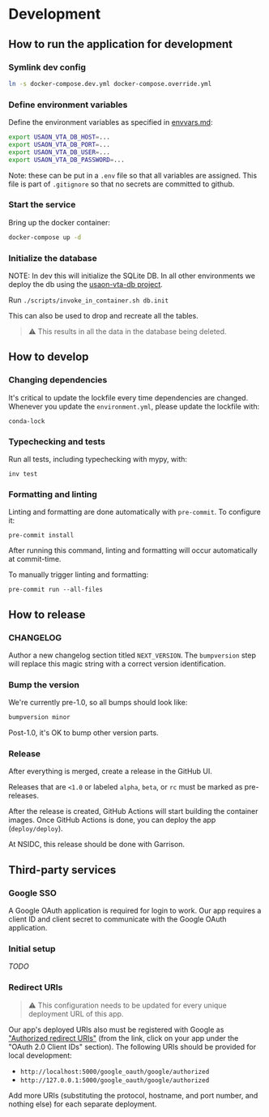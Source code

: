 # Development

## How to run the application for development


### Symlink dev config

```bash
ln -s docker-compose.dev.yml docker-compose.override.yml
```


### Define environment variables

Define the environment variables as specified in [envvars.md](/reference/envvars.md):

```bash
export USAON_VTA_DB_HOST=...
export USAON_VTA_DB_PORT=...
export USAON_VTA_DB_USER=...
export USAON_VTA_DB_PASSWORD=...
```

Note: these can be put in a `.env` file so that all variables are assigned. This file is part of `.gitignore` so that no secrets are committed to github. 

### Start the service

Bring up the docker container:

```bash
docker-compose up -d
```


### Initialize the database

NOTE: In dev this will initialize the SQLite DB. In all other environments we deploy the db using the [usaon-vta-db project](https://github.com/nsidc/usaon-vta-db).

Run `./scripts/invoke_in_container.sh db.init`

This can also be used to drop and recreate all the tables.

> :warning: This results in all the data in the database being deleted.


## How to develop

### Changing dependencies

It's critical to update the lockfile every time dependencies are changed. Whenever you
update the `environment.yml`, please update the lockfile with:

```
conda-lock
```


### Typechecking and tests

Run all tests, including typechecking with mypy, with:

```
inv test
```


### Formatting and linting

Linting and formatting are done automatically with `pre-commit`. To configure it:

```
pre-commit install
```

After running this command, linting and formatting will occur automatically at
commit-time.

To manually trigger linting and formatting:

```
pre-commit run --all-files
```


## How to release

### CHANGELOG

Author a new changelog section titled `NEXT_VERSION`. The `bumpversion` step will
replace this magic string with a correct version identification.


### Bump the version

We're currently pre-1.0, so all bumps should look like:

```bash
bumpversion minor
```

Post-1.0, it's OK to bump other version parts.


### Release

After everything is merged, create a release in the GitHub UI.

Releases that are `<1.0` or labeled `alpha`, `beta`, or `rc` must be marked as
pre-releases.

After the release is created, GitHub Actions will start building the container images.
Once GitHub Actions is done, you can deploy the app (`deploy/deploy`).

At NSIDC, this release should be done with Garrison.


## Third-party services

### Google SSO

A Google OAuth application is required for login to work. Our app requires a client ID
and client secret to communicate with the Google OAuth application.


### Initial setup

_TODO_


### Redirect URIs

> :warning: This configuration needs to be updated for every unique deployment URL of
> this app.

Our app's deployed URIs also must be registered with Google as ["Authorized redirect
URIs"](https://console.cloud.google.com/apis/credentials) (from the link, click on your
app under the "OAuth 2.0 Client IDs" section). The following URIs should be provided for
local development:

* `http://localhost:5000/google_oauth/google/authorized`
* `http://127.0.0.1:5000/google_oauth/google/authorized`

Add more URIs (substituting the protocol, hostname, and port number, and nothing else)
for each separate deployment.
